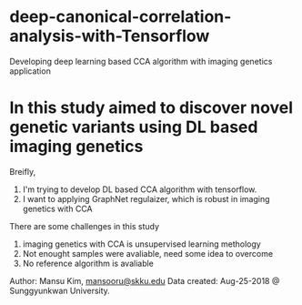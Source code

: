 # deep-canonical-correlation-analysis-with-Tensorflow
Developing deep learning based CCA algorithm with imaging genetics application
# In this study aimed to discover novel genetic variants using DL based imaging genetics 
Breifly, 
1) I'm trying to develop DL based CCA algorithm with tensorflow.
2) I want to applying GraphNet regulaizer, which is robust in imaging genetics with CCA

There are some challenges in this study
1) imaging genetics with CCA is unsupervised learning methology 
2) Not enought samples were avaliable, need some idea to overcome
3) No reference algorithm is avaliable

Author: Mansu Kim, mansooru@skku.edu
Data created: Aug-25-2018
@ Sunggyunkwan University.
